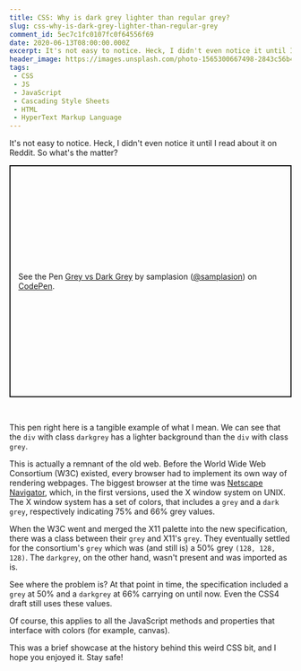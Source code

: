 ```yaml
---
title: CSS: Why is dark grey lighter than regular grey?
slug: css-why-is-dark-grey-lighter-than-regular-grey
comment_id: 5ec7c1fc0107fc0f64556f69
date: 2020-06-13T08:00:00.000Z
excerpt: It's not easy to notice. Heck, I didn't even notice it until I read about it on Reddit. So what's the matter?
header_image: https://images.unsplash.com/photo-1565300667498-2843c56b4603?ixlib=rb-1.2.1&q=80&fm=jpg&crop=entropy&cs=tinysrgb&w=2000&fit=max&ixid=eyJhcHBfaWQiOjExNzczfQ
tags: 
 - CSS
 - JS
 - JavaScript
 - Cascading Style Sheets
 - HTML
 - HyperText Markup Language
---
```


<!--kg-card-begin: html--><!-- wp:paragraph -->
<p>It's not easy to notice. Heck, I didn't even notice it until I read about it on Reddit. So what's the matter?</p>
<!-- /wp:paragraph -->

<!-- wp:more -->
<!--more-->
<!-- /wp:more -->

<!-- wp:html -->
<p class="codepen" data-height="414" data-theme-id="dark" data-default-tab="result" data-user="samplasion" data-slug-hash="MWaLROv" style="height: 414px; box-sizing: border-box; display: flex; align-items: center; justify-content: center; border: 2px solid; margin: 1em 0; padding: 1em;" data-pen-title="Grey vs Dark Grey">
  <span>See the Pen <a href="https://codepen.io/samplasion/pen/MWaLROv">
  Grey vs Dark Grey</a> by samplasion (<a href="https://codepen.io/samplasion">@samplasion</a>)
  on <a href="https://codepen.io">CodePen</a>.</span>
</p>
<script async src="https://static.codepen.io/assets/embed/ei.js"></script><br>
<!-- /wp:html -->

<!-- wp:paragraph -->
<p>This pen right here is a tangible example of what I mean. We can see that the <code>div</code> with class <code>darkgrey</code> <span class="colorpreview" style="background-color:darkgrey"></span> has a lighter background than the <code>div</code> with class <code>grey</code>.</p>
<!-- /wp:paragraph -->

<!-- wp:paragraph -->
<p>This is actually a remnant of the old web. Before the World Wide Web Consortium (W3C) existed, every browser had to implement its own way of rendering webpages. The biggest browser at the time was <a rel="noreferrer noopener" href="https://en.wikipedia.org/wiki/Netscape_Navigator" target="_blank">Netscape Navigator</a>, which, in the first versions, used the X window system on UNIX. The X window system has a set of colors, that includes a <code>grey</code> and a <code>dark grey</code>, respectively indicating 75% and 66% grey values.</p>
<!-- /wp:paragraph -->

<!-- wp:paragraph -->
<p>When the W3C went and merged the X11 palette into the new specification, there was a class between their <code>grey</code> and X11's <code>grey</code>. They eventually settled for the consortium's <code>grey</code> which was (and still is) a 50% grey <code>(128, 128, 128)</code>. The <code>darkgrey</code>, on the other hand, wasn't present and was imported as is.</p>
<!-- /wp:paragraph -->

<!-- wp:paragraph -->
<p>See where the problem is? At that point in time, the specification included a <code>grey</code> at 50% and a <code>darkgrey</code> at 66% carrying on until now. Even the CSS4 draft still uses these values.</p>
<!-- /wp:paragraph -->

<!-- wp:paragraph -->
<p>Of course, this applies to all the JavaScript methods and properties that interface with colors (for example, canvas).</p>
<!-- /wp:paragraph -->

<!-- wp:paragraph -->
<p>This was a brief showcase at the history behind this weird CSS bit, and I hope you enjoyed it. Stay safe!</p>
<!-- /wp:paragraph --><!--kg-card-end: html-->